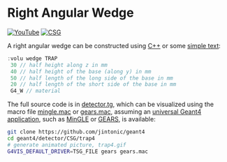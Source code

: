 # Right Angular Wedge

[![YouTube](https://img.shields.io/badge/You-Tube-red?style=flat)](https://youtube.com/shorts/6aUt6wrDHRw)
[![CSG](https://img.shields.io/badge/CSG-Solids-blue?style=flat)](..)

A right angular wedge can be constructed using [C++][] or some [simple text](../..):

```cpp
:volu wedge TRAP
 30 // half height along z in mm
 40 // half height of the base (along y) in mm
 50 // half length of the long side of the base in mm
 20 // half length of the short side of the base in mm
 G4_W // material
```

The full source code is in [detector.tg][], which can be visualized using the macro file [mingle.mac][] or [gears.mac][], assuming an [universal Geant4 application][], such as [MinGLE][] or [GEARS][], is available:

```sh
git clone https://github.com/jintonic/geant4
cd geant4/detector/CSG/trap4
# generate animated picture, trap4.gif
G4VIS_DEFAULT_DRIVER=TSG_FILE gears gears.mac
```

[C++]: https://geant4-userdoc.web.cern.ch/UsersGuides/ForApplicationDeveloper/html/Detector/Geometry/geomSolids.html#constructed-solid-geometry-csg-solids
[detector.tg]: https://github.com/jintonic/geant4/blob/main/detector/CSG/trap4/detector.tg
[mingle.mac]: https://github.com/jintonic/geant4/blob/main/detector/CSG/trap4/mingle.mac
[gears.mac]: https://github.com/jintonic/geant4/blob/main/detector/CSG/trap4/gears.mac
[universal Geant4 application]: https://youtu.be/3g9CkyBS31o
[MinGLE]: https://github.com/jintonic/mingle
[GEARS]: https://github.com/jintonic/gears
